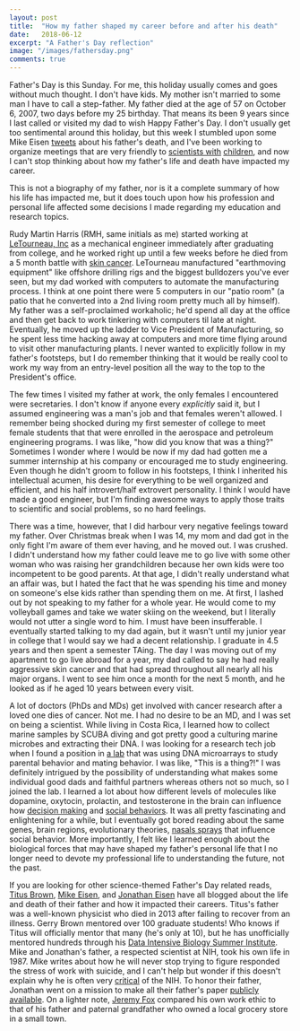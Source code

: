 ```yaml
---
layout: post
title:  "How my father shaped my career before and after his death"
date:   2018-06-12
excerpt: "A Father's Day reflection"
image: "/images/fathersday.png"
comments: true
---
```


Father's Day is this Sunday. For me, this holiday usually comes and goes without much thought. I don't have kids. My mother isn't married to some man I have to call a step-father. My father died at the age of 57 on October 6, 2007, two days before my 25 birthday. That means its been 9 years since I last called or visited my dad to wish Happy Father's Day. I don't usually get too sentimental around this holiday, but this week I stumbled upon some Mike Eisen [tweets](https://twitter.com/mbeisen/status/1005480252171157505) about his father's death, and I've been working to organize meetings that are very friendly to [scientists with](http://www.pnas.org/content/115/12/2845) [children](https://childcareconundrum.github.io), and now I can't stop thinking about how my father's life and death have impacted my career. 

This is not a biography of my father, nor is it a complete summary of how his life has impacted me, but it does touch upon how his profession and personal life affected some decisions I made regarding my education and research topics.

Rudy Martin Harris (RMH, same initials as me) started working at [LeTourneau, Inc](https://en.wikipedia.org/wiki/LeTourneau_Technologies) as a mechanical engineer immediately after graduating from college, and he worked right up until a few weeks before he died from a 5 month battle with [skin cancer](https://en.wikipedia.org/wiki/Melanoma). LeTourneau manufactured "earthmoving equipment" like offshore drilling rigs and the biggest bulldozers you've ever seen, but my dad worked with computers to automate the manufacturing process. I think at one point there were 5 computers in our "patio room" (a patio that he converted into a 2nd living room pretty much all by himself). My father was a self-proclaimed workaholic; he'd spend all day at the office and then get back to work tinkering with computers til late at night. Eventually, he moved up the ladder to Vice President of Manufacturing, so he spent less time hacking away at computers and more time flying around to visit other manufacturing plants. I never wanted to explicitly follow in my father's footsteps, but I do remember thinking that it would be really cool to work my way from an entry-level position all the way to the top to the President's office. 

The few times I visited my father at work, the only females I encountered were secretaries. I don't know if anyone every _explicitly_ said it, but I assumed engineering was a man's job and that females weren't allowed. I remember being shocked during my first semester of college to meet female students that that were enrolled in the aerospace and petroleum engineering programs. I was like, "how did you know that was a thing?"  Sometimes I wonder where I would be now if my dad had gotten me a summer internship at his company or encouraged me to study engineering. Even though he didn't groom to follow in his footsteps, I think I inherited his intellectual acumen, his desire for everything to be well organized and efficient, and his half introvert/half extrovert personality. I think I would have made a good engineer, but I'm finding awesome ways to apply those traits to scientific and social problems, so no hard feelings. 

There was a time, however, that I did harbour very negative feelings toward my father. Over Christmas break when I was 14, my mom and dad got in the only fight I'm aware of them ever having, and he moved out. I was crushed. I didn't understand how my father could leave me to go live with some other woman who was raising her grandchildren because her own kids were too incompetent to be good parents. At that age, I didn't really understand what an affair was, but I hated the fact that he was spending his time and money on someone's else kids rather than spending them on me. At first, I lashed out by not speaking to my father for a whole year. He would come to my volleyball games and take we water skiing on the weekend, but I literally would not utter a single word to him. I must have been insufferable. I eventually started talking to my dad again, but it wasn't until my junior year in college that I would say we had a decent relationship. I graduate in 4.5 years and then spent a semester TAing. The day I was moving out of my apartment to go live abroad for a year, my dad called to say he had really aggressive skin cancer and that had spread throughout all nearly all his major organs. I went to see him once a month for the next 5 month, and he looked as if he aged 10 years between every visit. 

A lot of doctors (PhDs and MDs) get involved with cancer research after a loved one dies of cancer. Not me. I had no desire to be an MD, and I was set on being a scientist. While living in Costa Rica, I learned how to collect marine samples by SCUBA diving and got pretty good a culturing marine microbes and extracting their DNA. I was looking for a research tech job when I found a position in [a lab](https://cichlid.biosci.utexas.edu/research) that was using DNA microarrays to study parental behavior and mating behavior. I was like, "This is a thing?!" I was definitely intrigued by the possibility of understanding what makes some individual good dads and faithful partners whereas others not so much, so I joined the lab. I learned a lot about how different levels of molecules like dopamine, oxytocin, prolactin, and testosterone in the brain can influence how [decision making](https://frontiersinzoology.biomedcentral.com/articles/10.1186/1742-9994-12-S1-S16) and [social behaviors](https://www.sciencedirect.com/science/article/pii/S0018506X13000949). It was all pretty fascinating and enlightening for a while, but I eventually got bored reading about the same genes, brain regions, evolutionary theories, [nasals sprays](https://www.scientificamerican.com/article/oxytocin-nasal-spray-may-boost-social-skills-in-children-with-autism/) that influence social behavior. More importantly, I felt like I learned enough about the biological forces that may have shaped my father's personal life that I no longer need to devote my professional life to understanding the future, not the past. 

If you are looking for other science-themed Father's Day related reads, 
[Titus Brown](http://ivory.idyll.org/blog/remembering-gerry-brown.html), [Mike Eisen](http://www.michaeleisen.org/blog/?p=1282), and [Jonathan Eisen](https://phylogenomics.blogspot.com/p/freeing-my-fathers-publications.html) have all blogged about the life and death of their father and how it impacted their careers. Titus's father was a well-known physicist who died in 2013 after failing to recover from an illness. Gerry Brown mentored over 100 graduate students! Who knows if Titus will officially mentor that many (he's only at 10), but he has unofficially mentored hundreds through his [Data Intensive Biology Summer Institute](http://ivory.idyll.org/dibsi/). Mike and Jonathan's father, a respected scientist at NIH, took his own life in 1987. Mike writes about how he will never stop trying to figure responded the stress of work with suicide, and I can't help but wonder if this doesn't explain why he is often very [critical](http://www.michaeleisen.org/blog/?s=nih&searchsubmit=Search) of the NIH. To honor their father, Jonathan went on a mission to make all their father's paper [publicly available](https://phylogenomics.blogspot.com/p/freeing-my-fathers-publications.html). On a lighter note, [Jeremy Fox](https://dynamicecology.wordpress.com/2013/07/11/in-praise-of-shopkeeper-science/) compared his own work ethic to that of his father and paternal grandfather who owned a local grocery store in a small town.